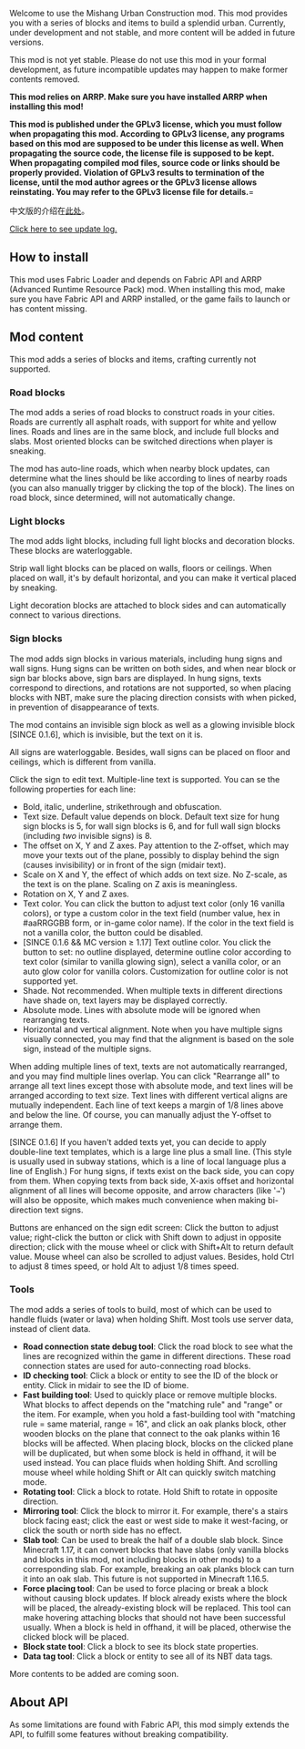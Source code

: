 Welcome to use the Mishang Urban Construction mod. This mod provides you with a series of blocks and items to build a splendid urban. Currently, under development and not stable, and more content will be added in future versions.

This mod is not yet stable. Please do not use this mod in your formal development, as future incompatible updates may happen to make former contents removed.

**This mod relies on ARRP. Make sure you have installed ARRP when installing this mod!**

**This mod is published under the GPLv3 license, which you must follow when propagating this mod. According to GPLv3 license, any programs based on this mod are supposed to be under this license as well. When propagating the source code, the license file is supposed to be kept. When propagating compiled mod files, source code or links should be properly provided. Violation of GPLv3 results to termination of the license, until the mod author agrees or the GPLv3 license allows reinstating. You may refer to the GPLv3 license file for details.**=

中文版的介绍在[此处](README.md)。

[Click here to see update log.](UpdateLog-en.md)

## How to install

This mod uses Fabric Loader and depends on Fabric API and ARRP (Advanced Runtime Resource Pack) mod. When installing this mod, make sure you have Fabric API and ARRP installed, or the game fails to launch or has content missing.

## Mod content

This mod adds a series of blocks and items, crafting currently not supported.

### Road blocks

The mod adds a series of road blocks to construct roads in your cities. Roads are currently all asphalt roads, with support for white and yellow lines. Roads and lines are in the same block, and include full blocks and slabs. Most oriented blocks can be switched directions when player is sneaking.

The mod has auto-line roads, which when nearby block updates, can determine what the lines should be like according to lines of nearby roads (you can also manually trigger by clicking the top of the block). The lines on road block, since determined, will not automatically change.

### Light blocks

The mod adds light blocks, including full light blocks and decoration blocks. These blocks are waterloggable.

Strip wall light blocks can be placed on walls, floors or ceilings. When placed on wall, it's by default horizontal, and you can make it vertical placed by sneaking.

Light decoration blocks are attached to block sides and can automatically connect to various directions.

### Sign blocks

The mod adds sign blocks in various materials, including hung signs and wall signs. Hung signs can be written on both sides, and when near block or sign bar blocks above, sign bars are displayed. In hung signs, texts correspond to directions, and rotations are not supported, so when placing blocks with NBT, make sure the placing direction consists with when picked, in prevention of disappearance of texts.

The mod contains an invisible sign block as well as a glowing invisible block [SINCE 0.1.6], which is invisible, but the text on it is.

All signs are waterloggable. Besides, wall signs can be placed on floor and ceilings, which is different from vanilla.

Click the sign to edit text. Multiple-line text is supported. You can se the following properties for each line:

- Bold, italic, underline, strikethrough and obfuscation.
- Text size. Default value depends on block. Default text size for hung sign blocks is 5, for wall sign blocks is 6, and for full wall sign blocks (including *two* invisible sign*s*) is 8.
- The offset on X, Y and Z axes. Pay attention to the Z-offset, which may move your texts out of the plane, possibly to display behind the sign (causes invisibility) or in front of the sign (midair text).
- Scale on X and Y, the effect of which adds on text size. No Z-scale, as the text is on the plane. Scaling on Z axis is meaningless.
- Rotation on X, Y and Z axes.
- Text color. You can click the button to adjust text color (only 16 vanilla colors), or type a custom color in the text field (number value, hex in #aaRRGGBB form, or in-game color name). If the color in the text field is not a vanilla color, the button could be disabled.
- [SINCE 0.1.6 && MC version ≥ 1.17] Text outline color. You click the button to set: no outline displayed, determine outline color according to text color (similar to vanilla glowing sign), select a vanilla color, or an auto glow color for vanilla colors. Customization for outline color is not supported yet.
- Shade. Not recommended. When multiple texts in different directions have shade on, text layers may be displayed correctly.
- Absolute mode. Lines with absolute mode will be ignored when rearranging texts.
- Horizontal and vertical alignment. Note when you have multiple signs visually connected, you may find that the alignment is based on the sole sign, instead of the multiple signs.

When adding multiple lines of text, texts are not automatically rearranged, and you may find multiple lines overlap. You can click "Rearrange all" to arrange all text lines except those with absolute mode, and text lines will be arranged according to text size. Text lines with different vertical aligns are mutually independent. Each line of text keeps a margin of 1/8 lines above and below the line. Of course, you can manually adjust the Y-offset to arrange them.

[SINCE 0.1.6] If you haven't added texts yet, you can decide to apply double-line text templates, which is a large line plus a small line. (This style is usually used in subway stations, which is a line of local language plus a line of English.) For hung signs, if texts exist on the back side, you can copy from them. When copying texts from back side, X-axis offset and horizontal alignment of all lines will become opposite, and arrow characters (like '`→`') will also be opposite, which makes much convenience when making bi-direction text signs.

Buttons are enhanced on the sign edit screen: Click the button to adjust value; right-click the button or click with Shift down to adjust in opposite direction; click with the mouse wheel or click with Shift+Alt to return default value. Mouse wheel can also be scrolled to adjust values. Besides, hold Ctrl to adjust 8 times speed, or hold Alt to adjust 1/8 times speed.

### Tools

The mod adds a series of tools to build, most of which can be used to handle fluids (water or lava) when holding Shift. Most tools use server data, instead of client data.

- **Road connection state debug tool**: Click the road block to see what the lines are recognized within the game in different directions. These road connection states are used for auto-connecting road blocks.
- **ID checking tool**: Click a block or entity to see the ID of the block or entity. Click in midair to see the ID of biome.
- **Fast building tool**: Used to quickly place or remove multiple blocks. What blocks to affect depends on the "matching rule" and "range" or the item. For example, when you hold a fast-building tool with "matching rule = same material, range = 16", and click an oak planks block, other wooden blocks on the plane that connect to the oak planks within 16 blocks will be affected. When placing block, blocks on the clicked plane will be duplicated, but when some block is held in offhand, it will be used instead. You can place fluids when holding Shift. And scrolling mouse wheel while holding Shift or Alt can quickly switch matching mode.
- **Rotating tool**: Click a block to rotate. Hold Shift to rotate in opposite direction.
- **Mirroring tool**: Click the block to mirror it. For example, there's a stairs block facing east; click the east or west side to make it west-facing, or click the south or north side has no effect.
- **Slab tool**: Can be used to break the half of a double slab block. Since Minecraft 1.17, it can convert blocks that have slabs (only vanilla blocks and blocks in this mod, not including blocks in other mods) to a corresponding slab. For example, breaking an oak planks block can turn it into an oak slab. This future is not supported in Minecraft 1.16.5.
- **Force placing tool**: Can be used to force placing or break a block without causing block updates. If block already exists where the block will be placed, the already-existing block will be replaced. This tool can make hovering attaching blocks that should not have been successful usually. When a block is held in offhand, it will be placed, otherwise the clicked block will be placed.
- **Block state tool**: Click a block to see its block state properties.
- **Data tag tool**: Click a block or entity to see all of its NBT data tags.

More contents to be added are coming soon.

## About API

As some limitations are found with Fabric API, this mod simply extends the API, to fulfill some features without breaking compatibility.